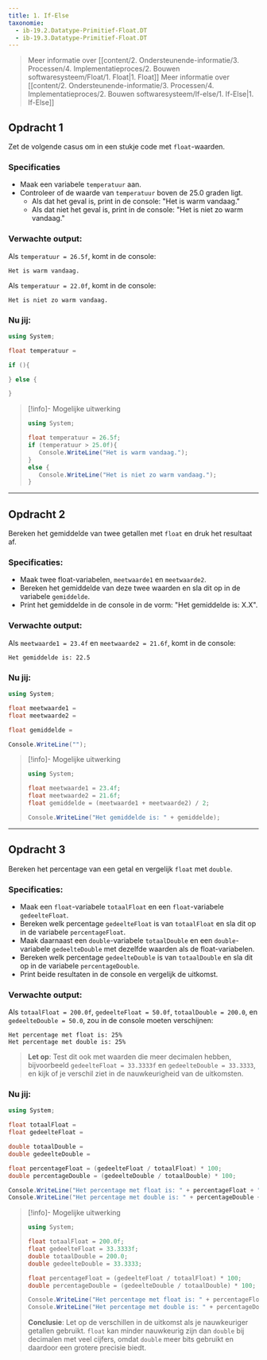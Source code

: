 ```yaml
---
title: 1. If-Else
taxonomie:
  - ib-19.2.Datatype-Primitief-Float.DT
  - ib-19.3.Datatype-Primitief-Float.DT
---
```


> Meer informatie over [[content/2. Ondersteunende-informatie/3. Processen/4. Implementatieproces/2. Bouwen softwaresysteem/Float/1. Float|1. Float]]
> Meer informatie over [[content/2. Ondersteunende-informatie/3. Processen/4. Implementatieproces/2. Bouwen softwaresysteem/If-else/1. If-Else|1. If-Else]]

## Opdracht 1
Zet de volgende casus om in een stukje code met `float`-waarden.

### Specificaties
- Maak een variabele `temperatuur` aan.
- Controleer of de waarde van `temperatuur` boven de 25.0 graden ligt.
  - Als dat het geval is, print in de console: "Het is warm vandaag."
  - Als dat niet het geval is, print in de console: "Het is niet zo warm vandaag."

### Verwachte output:
Als `temperatuur = 26.5f`, komt in de console:
```
Het is warm vandaag.
```
Als `temperatuur = 22.0f`, komt in de console:
```
Het is niet zo warm vandaag.
```

### Nu jij:
```csharp runner
using System;

float temperatuur = 

if (){

} else {

}
```

> [!info]- Mogelijke uitwerking
> ```csharp
> using System;
> 
> float temperatuur = 26.5f;
> if (temperatuur > 25.0f){
>    Console.WriteLine("Het is warm vandaag.");
> }
> else {
>    Console.WriteLine("Het is niet zo warm vandaag.");
> }
> ```

---

## Opdracht 2
Bereken het gemiddelde van twee getallen met `float` en druk het resultaat af.

### Specificaties:
- Maak twee float-variabelen, `meetwaarde1` en `meetwaarde2`.
- Bereken het gemiddelde van deze twee waarden en sla dit op in de variabele `gemiddelde`.
- Print het gemiddelde in de console in de vorm: "Het gemiddelde is: X.X".

### Verwachte output:
Als `meetwaarde1 = 23.4f` en `meetwaarde2 = 21.6f`, komt in de console:
```
Het gemiddelde is: 22.5
```

### Nu jij:
```csharp runner
using System;

float meetwaarde1 = 
float meetwaarde2 = 

float gemiddelde = 

Console.WriteLine("");
```

> [!info]- Mogelijke uitwerking
> ```csharp
> using System;
> 
> float meetwaarde1 = 23.4f;
> float meetwaarde2 = 21.6f;
> float gemiddelde = (meetwaarde1 + meetwaarde2) / 2;
> 
> Console.WriteLine("Het gemiddelde is: " + gemiddelde);
> ```

---

## Opdracht 3
Bereken het percentage van een getal en vergelijk `float` met `double`.

### Specificaties:
- Maak een `float`-variabele `totaalFloat` en een `float`-variabele `gedeelteFloat`.
- Bereken welk percentage `gedeelteFloat` is van `totaalFloat` en sla dit op in de variabele `percentageFloat`.
- Maak daarnaast een `double`-variabele `totaalDouble` en een `double`-variabele `gedeelteDouble` met dezelfde waarden als de float-variabelen.
- Bereken welk percentage `gedeelteDouble` is van `totaalDouble` en sla dit op in de variabele `percentageDouble`.
- Print beide resultaten in de console en vergelijk de uitkomst.

### Verwachte output:
Als `totaalFloat = 200.0f`, `gedeelteFloat = 50.0f`, `totaalDouble = 200.0`, en `gedeelteDouble = 50.0`, zou in de console moeten verschijnen:
```
Het percentage met float is: 25%
Het percentage met double is: 25%
```

> **Let op**: Test dit ook met waarden die meer decimalen hebben, bijvoorbeeld `gedeelteFloat = 33.3333f` en `gedeelteDouble = 33.3333`, en kijk of je verschil ziet in de nauwkeurigheid van de uitkomsten.

### Nu jij:
```csharp runner
using System;

float totaalFloat = 
float gedeelteFloat = 

double totaalDouble = 
double gedeelteDouble = 

float percentageFloat = (gedeelteFloat / totaalFloat) * 100;
double percentageDouble = (gedeelteDouble / totaalDouble) * 100;

Console.WriteLine("Het percentage met float is: " + percentageFloat + "%");
Console.WriteLine("Het percentage met double is: " + percentageDouble + "%");
```

> [!info]- Mogelijke uitwerking
> ```csharp
> using System;
> 
> float totaalFloat = 200.0f;
> float gedeelteFloat = 33.3333f;
> double totaalDouble = 200.0;
> double gedeelteDouble = 33.3333;
> 
> float percentageFloat = (gedeelteFloat / totaalFloat) * 100;
> double percentageDouble = (gedeelteDouble / totaalDouble) * 100;
> 
> Console.WriteLine("Het percentage met float is: " + percentageFloat + "%");
> Console.WriteLine("Het percentage met double is: " + percentageDouble + "%");
> ```
>
> **Conclusie**: Let op de verschillen in de uitkomst als je nauwkeuriger getallen gebruikt. `float` kan minder nauwkeurig zijn dan `double` bij decimalen met veel cijfers, omdat `double` meer bits gebruikt en daardoor een grotere precisie biedt.
